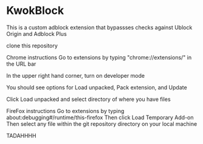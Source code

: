 # KwokBlock

This is a custom adblock extension that bypassses checks against Ublock Origin and Adblock Plus

clone this repository

Chrome instructions
Go to extensions by typing
"chrome://extensions/"
in the URL bar

In the upper right hand corner, turn on developer mode

You should see options for Load unpacked, Pack extension, and Update

Click Load unpacked and select directory of where you have files


FireFox instructions
Go to extensions by typing
about:debugging#/runtime/this-firefox
Then click Load Temporary Add-on
Then select any file within the git repository directory on your local machine

TADAHHHH

